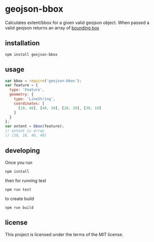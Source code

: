# geojson-bbox
Calculates extent/bbox for a given valid geojson object. When passed a valid geojson returns an array of [bounding box](http://geojson.org/geojson-spec.html#bounding-boxes) 
## installation

```
npm install geojson-bbox
```

## usage
 
```javascript
var bbox = require('geojson-bbox');
var feature = { 
  type: 'Feature',
  geometry: {
    type: 'LineString', 
    coordinates: [
      [10, 40], [40, 30], [20, 20], [30, 10]
    ]
  }
};
var extent = bbox(feature); 
// extent is array 
// [10, 10, 40, 40]
```

## developing
Once you run
 
```npm isntall```

then for running test 

```npm run test```

to create build

```npm run build```

## license
This project is licensed under the terms of the MIT license.
